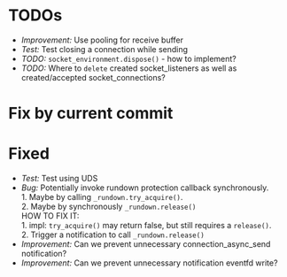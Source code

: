 
# TODOs

- *Improvement:* Use pooling for receive buffer
- *Test:* Test closing a connection while sending
- *TODO:* `socket_environment.dispose()` - how to implement?
- *TODO:* Where to `delete` created socket_listeners as well as created/accepted socket_connections?

# Fix by current commit

# Fixed

- *Test:* Test using UDS
- *Bug:* Potentially invoke rundown protection callback synchronously. 
    <br>1. Maybe by calling `_rundown.try_acquire()`. 
    <br>2. Maybe by synchronously `_rundown.release()`
    <br>HOW TO FIX IT: 
    <br>1. impl: `try_acquire()` may return false, but still requires a `release()`.
    <br>2. Trigger a notification to call `_rundown.release()`
- *Improvement:* Can we prevent unnecessary connection_async_send notification?
- *Improvement:* Can we prevent unnecessary notification eventfd write?
